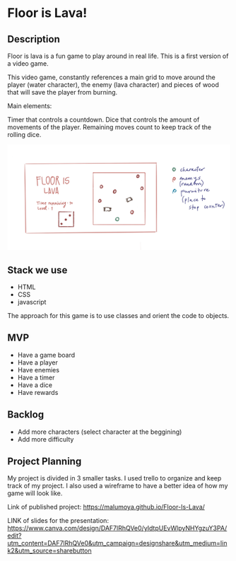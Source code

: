 # Floor is Lava!

## Description

Floor is lava is a fun game to play around in real life. This is a  first version of a video game.

This video game, constantly references a main grid to move around the player (water character), the enemy (lava character) and pieces of wood that will save the player from burning. 

Main elements:

Timer that controls a countdown.
Dice that controls the amount of movements of the player.
Remaining moves count to keep track of the rolling dice.

![alt text](./Assets/images/sketch.jpg)


## Stack we use

- HTML
- CSS
- javascript

The approach for this game is to use classes and orient the code to objects. 

## MVP

- Have a game board
- Have a player
- Have enemies
- Have a timer
- Have a dice
- Have rewards

## Backlog

- Add more characters (select character at the beggining)
- Add more difficulty

## Project Planning

My project is divided in 3 smaller tasks. I used trello to organize and keep track of my project. I also used a wireframe to have a better idea of how my game will look like.

Link of published project: https://malumoya.github.io/Floor-Is-Lava/

LINK of slides for the presentation: https://www.canva.com/design/DAF7lRhQVe0/yIdtpUEvWlpyNHYgzuY3PA/edit?utm_content=DAF7lRhQVe0&utm_campaign=designshare&utm_medium=link2&utm_source=sharebutton




